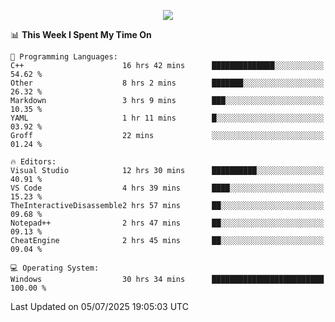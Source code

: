 <p align="center">
  <img src="https://readme-typing-svg.herokuapp.com?font=Cascadia+Code&weight=600&size=20&duration=5000&pause=1000&color=FFFFFF&center=true&vCenter=true&width=500&lines=IF+I'M+NOT+WORKING+-+IT+MEANS+I'M+DEAD+💀" />
</p>

<!--START_SECTION:waka-->
📊 **This Week I Spent My Time On** 

```text
💬 Programming Languages: 
C++                      16 hrs 42 mins      ██████████████░░░░░░░░░░░   54.62 % 
Other                    8 hrs 2 mins        ███████░░░░░░░░░░░░░░░░░░   26.32 % 
Markdown                 3 hrs 9 mins        ███░░░░░░░░░░░░░░░░░░░░░░   10.35 % 
YAML                     1 hr 11 mins        █░░░░░░░░░░░░░░░░░░░░░░░░   03.92 % 
Groff                    22 mins             ░░░░░░░░░░░░░░░░░░░░░░░░░   01.24 % 

🔥 Editors: 
Visual Studio            12 hrs 30 mins      ██████████░░░░░░░░░░░░░░░   40.91 % 
VS Code                  4 hrs 39 mins       ████░░░░░░░░░░░░░░░░░░░░░   15.23 % 
TheInteractiveDisassemble2 hrs 57 mins       ██░░░░░░░░░░░░░░░░░░░░░░░   09.68 % 
Notepad++                2 hrs 47 mins       ██░░░░░░░░░░░░░░░░░░░░░░░   09.13 % 
CheatEngine              2 hrs 45 mins       ██░░░░░░░░░░░░░░░░░░░░░░░   09.04 % 

💻 Operating System: 
Windows                  30 hrs 34 mins      █████████████████████████   100.00 % 
```


 Last Updated on 05/07/2025 19:05:03 UTC
<!--END_SECTION:waka-->
